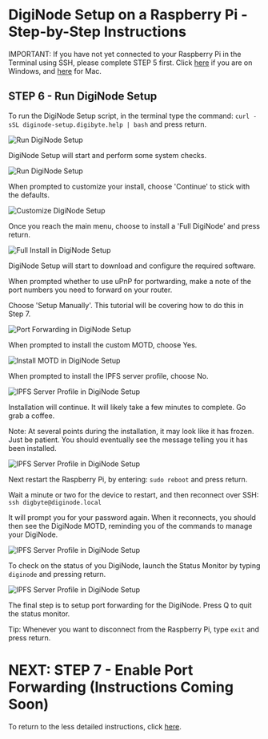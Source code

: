 # DigiNode Setup on a Raspberry Pi - Step-by-Step Instructions

IMPORTANT: If you have not yet connected to your Raspberry Pi in the Terminal using SSH, please complete STEP 5 first. Click [here](/docs/rpi_setup_step5_ssh_in_win.md) if you are on Windows, and [here](/docs/rpi_setup_step5_ssh_in_mac.md) for Mac.

## STEP 6 - Run DigiNode Setup

To run the DigiNode Setup script, in the terminal type the command: ```curl -sSL diginode-setup.digibyte.help | bash``` and press return.

![Run DigiNode Setup](/images/macos_setup_6_1a.png)

DigiNode Setup will start and perform some system checks.

![Run DigiNode Setup](/images/macos_setup_6_1b.png)

When prompted to customize your install, choose 'Continue' to stick with the defaults.

![Customize DigiNode Setup](/images/macos_setup_6_1c.png)

Once you reach the main menu, choose to install a 'Full DigiNode' and press return.

![Full Install in DigiNode Setup](/images/macos_setup_6_1d.png)

DigiNode Setup will start to download and configure the required software.

When prompted whether to use uPnP for portwarding, make a note of the port numbers you need to forward on your router.

Choose 'Setup Manually'. This tutorial will be covering how to do this in Step 7.

![Port Forwarding in DigiNode Setup](/images/macos_setup_6_1e.png)

When prompted to install the custom MOTD, choose Yes.

![Install MOTD in DigiNode Setup](/images/macos_setup_6_1f.png)

When prompted to install the IPFS server profile, choose No.

![IPFS Server Profile in DigiNode Setup](/images/macos_setup_6_1g.png)

Installation will continue. It will likely take a few minutes to complete. Go grab a coffee.

Note: At several points during the installation, it may look like it has frozen. Just be patient. You should eventually see the message telling you it has been installed.

![IPFS Server Profile in DigiNode Setup](/images/macos_setup_6_1h.png)

Next restart the Raspberry Pi, by entering: ```sudo reboot``` and press return.

Wait a minute or two for the device to restart, and then reconnect over SSH: ```ssh digbyte@diginode.local```

It will prompt you for your password again. When it reconnects, you should then see the DigiNode MOTD, reminding you of the commands to manage your DigiNode.

![IPFS Server Profile in DigiNode Setup](/images/macos_setup_6_1i.png)

To check on the status of you DigiNode, launch the Status Monitor by typing ```diginode``` and pressing return.

![IPFS Server Profile in DigiNode Setup](/images/macos_setup_6_1j.png)

The final step is to setup port forwarding for the DigiNode. Press Q to quit the status monitor.

Tip: Whenever you want to disconnect from the Raspberry Pi, type ```exit``` and press return.

# NEXT: STEP 7 - Enable Port Forwarding (Instructions Coming Soon)

To return to the less detailed instructions, click [here](/docs/rpi_setup.md).
